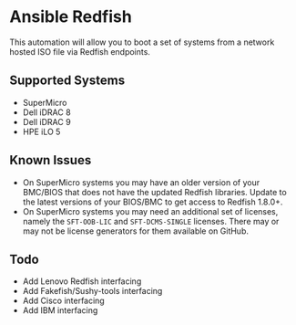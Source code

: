 # Ansible Redfish

This automation will allow you to boot a set of systems from a network hosted ISO file via Redfish endpoints.

## Supported Systems

- SuperMicro
- Dell iDRAC 8
- Dell iDRAC 9
- HPE iLO 5

## Known Issues

- On SuperMicro systems you may have an older version of your BMC/BIOS that does not have the updated Redfish libraries.  Update to the latest versions of your BIOS/BMC to get access to Redfish 1.8.0+.
- On SuperMicro systems you may need an additional set of licenses, namely the `SFT-OOB-LIC` and `SFT-DCMS-SINGLE` licenses.  There may or may not be license generators for them available on GitHub.

## Todo

- Add Lenovo Redfish interfacing
- Add Fakefish/Sushy-tools interfacing
- Add Cisco interfacing
- Add IBM interfacing
